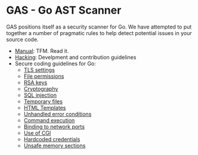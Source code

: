 # GAS - Go AST Scanner

GAS positions itself as a security scanner for Go. We have attempted to put
together a number of pragmatic rules to help detect potential issues in
your source code.

* [Manual](manual.md): TFM. Read it.
* [Hacking](hacking.md): Develpment and contribution guidelines
* Secure coding guidelines for Go:
  - [TLS settings](guidelines/tls.md)
  - [File permissions](guidelines/file_permissions.md)
  - [RSA keys](guidelines/rsa.md)
  - [Cryptography](guidelines/crypto.md)
  - [SQL injection](guidelines/sql.md)
  - [Temporary files](guidelines/tempfiles.md)
  - [HTML Templates](guidelines/templates.md)
  - [Unhandled error conditions](guidelines/errors.md)
  - [Command execution](guidelines/commands.md)
  - [Binding to network ports](guidelines/bind.md)
  - [Use of CGI](guidelines/cgi.md)
  - [Hardcoded credentials](guidelines/hardcoded.md)
  - [Unsafe memory sections](guidelines/unsafe.md)
